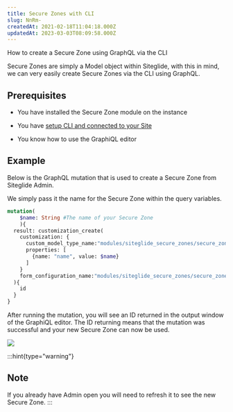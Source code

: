 ```yaml
---
title: Secure Zones with CLI
slug: NnRm-
createdAt: 2021-02-18T11:04:18.000Z
updatedAt: 2023-03-03T08:09:58.000Z
---
```


How to create a Secure Zone using GraphQL via the CLI

Secure Zones are simply a Model object within Siteglide, with this in mind, we can very easily create Secure Zones via the CLI using GraphQL.

## Prerequisites

*   You have installed the Secure Zone module on the instance

*   You have [setup CLI and connected to your Site](https://developers.siteglide.com/introducing-siteglide-cli)

*   You know how to use the GraphiQL editor

## Example

Below is the GraphQL mutation that is used to create a Secure Zone from Siteglide Admin.&#x20;

We simply pass it the name for the Secure Zone within the query variables.&#x20;

```graphql
mutation(
	$name: String #The name of your Secure Zone
	){
  result: customization_create(
    customization: {
      custom_model_type_name:"modules/siteglide_secure_zones/secure_zones"
      properties: [
        {name: "name", value: $name}
      ]
    }
    form_configuration_name:"modules/siteglide_secure_zones/secure_zones"
  ){
    id
  }
}
```

After running the mutation, you will see an ID returned in the output window of the GraphiQL editor.  The ID returning means that the mutation was successful and your new Secure Zone can now be used.

![](https://downloads.intercomcdn.com/i/o/253866153/ddefa467bdf9f6fd434eba6e/Screen+Shot+2020-10-08+at+16.12.25.png)

:::hint{type="warning"}
## Note

If you already have Admin open you will need to refresh it to see the new Secure Zone.
:::




